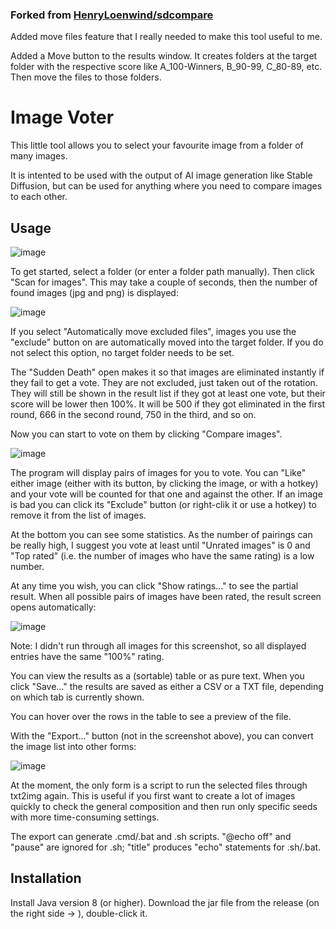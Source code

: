 ### Forked from [HenryLoenwind/sdcompare](https://github.com/HenryLoenwind/sdcompare) 

Added move files feature that I really needed to make this tool useful to me.

Added a Move button to the results window. It creates folders at the target folder with the respective score like A_100-Winners, B_90-99, C_80-89, etc. Then move the files to those folders.

# Image Voter

This little tool allows you to select your favourite image from a folder of many images.

It is intented to be used with the output of AI image generation like Stable Diffusion, but can be used for anything where you need to compare images to each other.

## Usage

![image](https://user-images.githubusercontent.com/1485873/190935015-34bb4bf3-15bc-472f-ad62-810298faaa16.png)

To get started, select a folder (or enter a folder path manually). Then click "Scan for images". This may take a couple of seconds, then the number of found images (jpg and png) is displayed:

![image](https://user-images.githubusercontent.com/1485873/190877105-533d49a1-386b-47aa-8041-b92ff3b78c43.png)

If you select "Automatically move excluded files", images you use the "exclude" button on are automatically moved into the target folder. If you do not select this option, no target folder needs to be set.

The "Sudden Death" open makes it so that images are eliminated instantly if they fail to get a vote. They are not excluded, just taken out of the rotation. They will still be shown in the result list if they got at least one vote, but their score will be lower then 100%. It will be 500 if they got eliminated in the first round, 666 in the second round, 750 in the third, and so on.

Now you can start to vote on them by clicking "Compare images".

![image](https://user-images.githubusercontent.com/1485873/190877194-d4c52f56-6589-4a4b-9b4e-d7e9f2caf239.png)

The program will display pairs of images for you to vote. You can "Like" either image (either with its button, by clicking the image, or with a hotkey) and your vote will be counted for that one and against the other. If an image is bad you can click its "Exclude" button (or right-clik it or use a hotkey) to remove it from the list of images.

At the bottom you can see some statistics. As the number of pairings can be really high, I suggest you vote at least until "Unrated images" is 0 and "Top rated" (i.e. the number of images who have the same rating) is a low number.

At any time you wish, you can click "Show ratings..." to see the partial result. When all possible pairs of images have been rated, the result screen opens automatically:

![image](https://user-images.githubusercontent.com/1485873/190877532-5d4b1440-54f3-4e85-b2ec-cd14af3c3a9f.png)

Note: I didn't run through all images for this screenshot, so all displayed entries have the same "100%" rating.

You can view the results as a (sortable) table or as pure text. When you click "Save..." the results are saved as either a CSV or a TXT file, depending on which tab is currently shown.

You can hover over the rows in the table to see a preview of the file.

With the "Export..." button (not in the screenshot above), you can convert the image list into other forms:

![image](https://user-images.githubusercontent.com/1485873/192079252-d3896e74-8759-471c-a5e2-567ba595859e.png)

At the moment, the only form is a script to run the selected files through txt2img again. This is useful if you first want to create a lot of images quickly to check the general composition and then run only specific seeds with more time-consuming settings.

The export can generate .cmd/.bat and .sh scripts. "@echo off" and "pause" are ignored for .sh; "title" produces "echo" statements for .sh/.bat.

## Installation

Install Java version 8 (or higher). Download the jar file from the release (on the right side -> ), double-click it.
